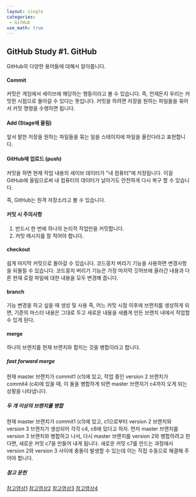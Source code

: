 ```yaml
---
layout: single
categories:
 - GitHub
use_math: true
---
```


## GitHub Study \#1. GitHub



GitHub의 다양한 용어들에 대해서 알아봅니다.

#### Commit

커밋은 게임에서 세이브에 해당하는 행동이라고 볼 수 있습니다. 즉, 언제든지 우리는 커밋한 시점으로 돌아갈 수 있다는 뜻입니다. 커밋을 하려면 저장을 원하는 파일들을 묶어서 커밋 명령을 수행하면 됩니다.  

#### Add (Stage에 올림)

앞서 말한 저장을 원하는 파일들을 묶는 일을 스테이지에 파일을 올린다라고 표현합니다. 

#### GitHub에 업로드 (push)

커밋을 하면 현재 작업 내용의 세이브 데이터가 "내 컴퓨터"에 저장됩니다. 이걸 GitHub에 올림으로써 내 컴퓨터의 데이터가 날아가도 안전하게 다시 복구 할 수 있습니다.

즉, GitHub는 원격 저장소라고 볼 수 있습니다. 

#### 커밋 시 주의사항

1. 반드시 한 번에 하나의 논리적 작업만을 커밋합니다.
2. 커밋 메시지를 잘 적어야 합니다.

#### checkout

쉽게 마지막 커밋으로 돌아갈 수 있습니다.
코드뭉치 버리기 기능을 사용하면 변경사항을 되돌릴 수 있습니다.
코드뭉치 버리기 기능은 가장 마지막 깃허브에 올라간 내용과 다른 현재 로컬 파일에 대한 내용을 모두 변경해 줍니다. 

#### branch

기능 변경을 하고 싶을 때 생성 및 사용
즉, 어느 커밋 시점 이후에 브랜치를 생성하게 되면, 기존의 마스터 내용은 그대로 두고 새로운 내용을 새롭게 만든 브랜치 내에서 작업할 수 있게 된다.

#### merge

하나의 브랜치를 현재 브랜치와 합치는 것을 병합이라고 합니다.

##### fast forward merge

현재 master 브랜치가 commit1 (c1)에 있고, 작업 중인 version 2 브랜치가 commit4 (c4)에 있을 때,
이 둘을 병합하게 되면 master 브랜치가 c4까지 오게 되는 상황을 나타냅니다.

##### 두 개 이상의 브랜치를 병합

현재 master 브랜치가 commit1 (c1)에 있고, c1으로부터 version 2 브랜치와 version 3 브랜치가 생성되어 각각 c4, c6에 있다고 하자.
먼저 master 브랜치를 version 3 브랜치와 병합하고 나서, 다시 master 브랜치를 version 2와 병합하려고 한다면, 새로운 커밋 c7을 만들어 내게 됩니다.
새로운 커밋 c7를 만드는 과정에서 version 2와 version 3 사이에 충돌이 발생할 수 있는데 이는 직접 수동으로 해결해 주어야 합니다.





##### 참고 문헌

[참고영상1](https://www.youtube.com/watch?v=8AtHcXnJSdA&t=42s)
[참고영상2](https://www.youtube.com/watch?v=aBSKvrRzfw0)
[참고영상3](https://www.youtube.com/watch?v=xaV0xqs6epM)
[참고영상4](https://www.youtube.com/watch?v=teW1KmqHb9I)
